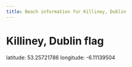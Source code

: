 ```yaml
---
title: Beach information for Killiney, Dublin
---
```

# Killiney, Dublin <span class="material-icons blue-flag">flag</span>

<div class="location-info">latitude: 53.25721786 longitude: -6.11139504</div>
<div id="met-eireann-warnings"></div>
<div></div>